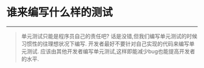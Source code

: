# 谁来编写什么样的测试
--------

> 单元测试只能是程序员自己的责任吧? 话是没错,但我们编写单元测试的时候习惯性的往理想状况下编写. 开发者最好不要针对自己实现的代码来编写单元测试. 应该由其他开发者编写单元测试,这样即能减少bug也能提高开发者的水平.

